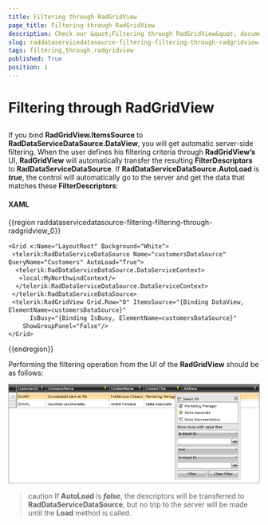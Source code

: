 ```yaml
---
title: Filtering through RadGridView
page_title: Filtering through RadGridView
description: Check our &quot;Filtering through RadGridView&quot; documentation article for the RadDataServiceDataSource {{ site.framework_name }} control.
slug: raddataservicedatasource-filtering-filtering-through-radgridview
tags: filtering,through,radgridview
published: True
position: 1
---
```


# Filtering through RadGridView



## 

If you bind __RadGridView.ItemsSource__ to __RadDataServiceDataSource.DataView__, you will get automatic server-side filtering. When the user defines his filtering criteria through __RadGridView’s__ UI, __RadGridView__ will automatically transfer the resulting __FilterDescriptors__ to __RadDataServiceDataSource__. If __RadDataServiceDataSource.AutoLoad__ is ___true___, the control will automatically go to the server and get the data that matches these __FilterDescriptors__:

#### __XAML__

{{region raddataservicedatasource-filtering-filtering-through-radgridview_0}}

	<Grid x:Name="LayoutRoot" Background="White">
	 <telerik:RadDataServiceDataSource Name="customersDataSource" QueryName="Customers" AutoLoad="True">
	  <telerik:RadDataServiceDataSource.DataServiceContext>
	   <local:MyNorthwindContext/>
	  </telerik:RadDataServiceDataSource.DataServiceContext>
	 </telerik:RadDataServiceDataSource>
	 <telerik:RadGridView Grid.Row="0" ItemsSource="{Binding DataView, ElementName=customersDataSource}" 
	      IsBusy="{Binding IsBusy, ElementName=customersDataSource}" 
	    ShowGroupPanel="False"/>  
	</Grid>
{{endregion}}



Performing the filtering operation from the UI of the __RadGridView__ should be as follows:

![](images/RadDataServiceDataSource_FiteringThroughRadGridView.png)



>caution If __AutoLoad__ is ___false___, the descriptors will be transferred to __RadDataServiceDataSource__, but no trip to the server will be made until the __Load__ method is called.


